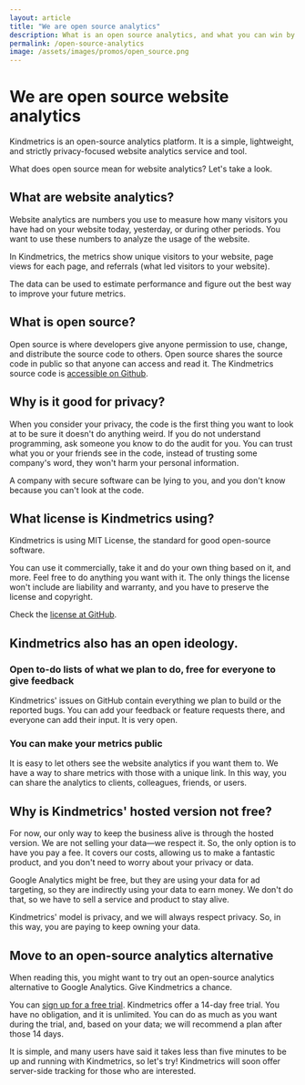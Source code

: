 ```yaml
---
layout: article
title: "We are open source analytics"
description: What is an open source analytics, and what you can win by using them
permalink: /open-source-analytics
image: /assets/images/promos/open_source.png
---
```


# We are open source website analytics

Kindmetrics is an open-source analytics platform. It is a simple, lightweight, and strictly privacy-focused website analytics service and tool.

What does open source mean for website analytics? Let's take a look.

## What are website analytics?
Website analytics are numbers you use to measure how many visitors you have had on your website today, yesterday, or during other periods. You want to use these numbers to analyze the usage of the website.

In Kindmetrics, the metrics show unique visitors to your website, page views for each page, and referrals (what led visitors to your website).

The data can be used to estimate performance and figure out the best way to improve your future metrics.

## What is open source?
Open source is where developers give anyone permission to use, change, and distribute the source code to others. Open source shares the source code in public so that anyone can access and read it. The Kindmetrics source code is [accessible on Github](https://github.com/kindmetrics/kindmetrics).

## Why is it good for privacy?
When you consider your privacy, the code is the first thing you want to look at to be sure it doesn't do anything weird. If you do not understand programming, ask someone you know to do the audit for you. You can trust what you or your friends see in the code, instead of trusting some company's word, they won't harm your personal information.

A company with secure software can be lying to you, and you don't know because you can't look at the code.

## What license is Kindmetrics using?
Kindmetrics is using MIT License, the standard for good open-source software.

You can use it commercially, take it and do your own thing based on it, and more. Feel free to do anything you want with it. The only things the license won't include are liability and warranty, and you have to preserve the license and copyright.

Check the [license at GitHub](https://github.com/kindmetrics/kindmetrics/blob/master/LICENSE).

## Kindmetrics also has an open ideology.

### Open to-do lists of what we plan to do, free for everyone to give feedback
Kindmetrics' issues on GitHub contain everything we plan to build or the reported bugs. You can add your feedback or feature requests there, and everyone can add their input. It is very open.

### You can make your metrics public
It is easy to let others see the website analytics if you want them to. We have a way to share metrics with those with a unique link. In this way, you can share the analytics to clients, colleagues, friends, or users.

## Why is Kindmetrics' hosted version not free?
For now, our only way to keep the business alive is through the hosted version. We are not selling your data—we respect it. So, the only option is to have you pay a fee. It covers our costs, allowing us to make a fantastic product, and you don't need to worry about your privacy or data.

Google Analytics might be free, but they are using your data for ad targeting, so they are indirectly using your data to earn money. We don't do that, so we have to sell a service and product to stay alive.

Kindmetrics' model is privacy, and we will always respect privacy. So, in this way, you are paying to keep owning your data.

## Move to an open-source analytics alternative
When reading this, you might want to try out an open-source analytics alternative to Google Analytics. Give Kindmetrics a chance.

You can [sign up for a free trial](https://app.kindmetrics.io/sign_up). Kindmetrics offer a 14-day free trial. You have no obligation, and it is unlimited. You can do as much as you want during the trial, and, based on your data; we will recommend a plan after those 14 days.

It is simple, and many users have said it takes less than five minutes to be up and running with Kindmetrics, so let's try! Kindmetrics will soon offer server-side tracking for those who are interested.
